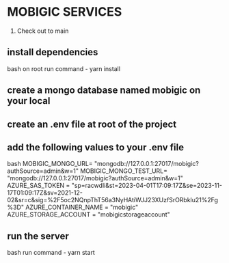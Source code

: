 # MOBIGIC SERVICES

1. Check out to main 
## install dependencies
bash
on root  run command - yarn install

## create a mongo database named mobigic on your local


## create an .env file at root of the project

## add the following values to your .env file
bash
MOBIGIC_MONGO_URL= "mongodb://127.0.0.1:27017/mobigic?authSource=admin&w=1"
MOBIGIC_MONGO_TEST_URL= "mongodb://127.0.0.1:27017/mobigic?authSource=admin&w=1"
AZURE_SAS_TOKEN = "sp=racwdli&st=2023-04-01T17:09:17Z&se=2023-11-17T01:09:17Z&sv=2021-12-02&sr=c&sig=%2F5oc2NQnpThT56a3NyHAtiWJJ23XUzfSrORbklu21%2Fg%3D"
AZURE_CONTAINER_NAME = "mobigic"
AZURE_STORAGE_ACCOUNT = "mobigicstorageaccount"

## run the server
bash
run command - yarn start
